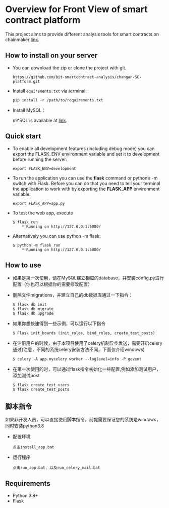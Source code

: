 # Overview for Front View of smart contract platform
This project aims to provide different analysis tools for smart contracts on chainmaker [link](https://chainmaker.org.cn).

## How to install on your server

* You can download the zip or clone the project with git.

    `https://github.com/bit-smartcontract-analysis/changan-SC-platform.git`

* Install `equirements.txt` via terminal: 

    `pip install -r /path/to/requirements.txt`

* Install MySQL：

    mYSQL is available at [link](https://dev.mysql.com/downloads/mysql/).


## Quick start

* To enable all development features (including debug mode) you can export the FLASK_ENV environment variable and set it to development before running the server:

    `export FLASK_ENV=development`

* To run the application you can use the **flask** command or python’s -m switch with Flask. Before you can do that you need to tell your terminal the application to work with by exporting the **FLASK_APP** environment variable:

    `export FLASK_APP=app.py`

* To test the web app, execute

    ``` Shell
    $ flask run
        * Running on http://127.0.0.1:5000/
    ```

* Alternatively you can use python -m flask:
    ``` Shell
    $ python -m flask run
        * Running on http://127.0.0.1:5000/
    ```
## How to use

* 如果是第一次使用，请在MySQL建立相应的database，并安装config.py进行配置（你也可以根据你的需要修改配置）

* 删除文件migrations，并建立自己的db数据库通过一下指令：
    ``` Shell
   $ flask db init
   $ flask db migrate
   $ flask db upgrade
    ```

* 如果你想快速得到一些示例，可以运行以下指令
    ``` Shell
    $ Flask init_boards (init_roles, bind_roles, create_test_posts)
    ```

* 在注册用户的时候，由于本项目使用了celery机制异步发送，需要开启celery通过(注意，不同的系统celery安装方法不同，下面仅介绍windows)
    ``` Shell
    $ celery -A app.mycelery worker --loglevel=info -P gevent
    ```

* 在第一次使用的时，可以通过flask指令初始化一些配置,例如添加测试用户，添加测试post
    ``` Shell
    $ flask create_test_users 
    $ flask create_test_posts
    ``` 
 
## 脚本指令
  如果非开发人员，可以直接使用脚本指令，前提需要保证您的系统是windows，同时安装python3.8
* 配置环境
  ```
  点击install_app.bat
  ```
* 运行程序
  ```
  点击run_app.bat, 以及run_celery_mail.bat
  ```

## Requirements

* Python 3.8+
* Flask
